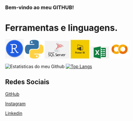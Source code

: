 ### Bem-vindo ao meu GITHUB! 
# Ferramentas e linguagens.

<p align = "left">
 <img width="60" src="src/icon/R.png">
 <img width="60" src="src/icon/python.png">
 <img width="80" src="src/icon/sql.png">
 <img width="60" src="src/icon/bi.png">
 <img width="60" src="src/icon/excel.png">
 <img width="60" src="src/icon/colab.png">
</p>


![Estatisticas do meu Github](https://github-readme-stats.vercel.app/api?username=ronaldobribeiro&hide=contribs,prs&show_icons=true&theme=tokyonight)
[![Top Langs](https://github-readme-stats.vercel.app/api/top-langs/?username=ronaldobribeiro&theme=tokyonight&layout=compact)](https://github.com/anuraghazra/github-readme-stats)


## Redes Sociais
<p><a href="https://github.com/ronaldobribeiro/">GitHub</a></p>
<p><a href="https://www.instagram.com/ronaldogribeiro/">Instagram</a></p>
<p><a href="https://www.linkedin.com/in/ronaldo-garcia-ribeiro/">Linkedin</a></p>
